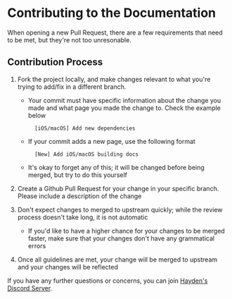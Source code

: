 # Contributing to the Documentation
When opening a new Pull Request, there are a few requirements that need to be met, but they're not too unresonable.

## Contribution Process
1. Fork the project locally, and make changes relevant to what you're trying to add/fix in a different branch.

    - Your commit must have specific information about the change you made and what page you made the change to. Check the example below

            [iOS/macOS] Add new dependencies

    - If your commit adds a new page, use the following format

            [New] Add iOS/macOS building docs

    - It's okay to forget any of this; it will be changed before being merged, but try to do this yourself

2. Create a Github Pull Request for your change in your specific branch. Please include a description of the change

3. Don't expect changes to merged to upstream quickly; while the review process doesn't take long, it is not automatic

    - If you'd like to have a higher chance for your changes to be merged faster, make sure that your changes don't have any grammatical errors

4. Once all guidelines are met, your change will be merged to upstream and your changes will be reflected

If you have any further questions or concerns, you can join [Hayden's Discord Server](https://diatr.us/discord).
